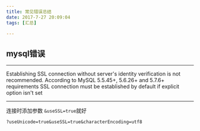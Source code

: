 ```yaml
---
title: 常见错误总结
date: 2017-7-27 20:09:04
tags: [汇总]

---
```

## mysql错误


-----

Establishing SSL connection without server's identity verification is not recommended. According to MySQL 5.5.45+, 5.6.26+ and 5.7.6+ requirements SSL connection must be established by default if explicit option isn't set

-----

连接时添加参数  `&useSSL=true`就好

    ?useUnicode=true&useSSL=true&characterEncoding=utf8